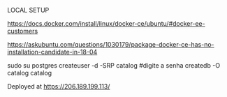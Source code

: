 LOCAL SETUP

https://docs.docker.com/install/linux/docker-ce/ubuntu/#docker-ee-customers

https://askubuntu.com/questions/1030179/package-docker-ce-has-no-installation-candidate-in-18-04

sudo su postgres
createuser -d -SRP catalog #digite a senha
createdb -O catalog catalog

Deployed at https://206.189.199.113/